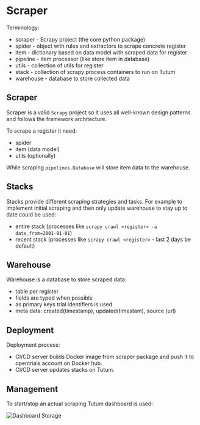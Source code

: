 # Scraper

Terminology:
- scraper - Scrapy project (the core python package)
- spider - object with rules and extractors to scrape concrete register
- item - dictionary based on data model with scraped data for register
- pipeline - item processor (like store item in database)
- utils - collection of utils for register
- stack - collection of scrapy process containers to run on Tutum
- warehouse - database to store collected data

## Scraper

Scraper is a valid `Scrapy` project so it uses all well-known
design patterns and follows the framework architecture.

To scrape a register it need:
- spider
- item (data model)
- utils (optionally)

While scraping `pipelines.Database` will store item data to the warehouse.

## Stacks

Stacks provide different scraping strategies and tasks.
For example to implement initial scraping and then only
update warehouse to stay up to date could be used:
- entire stack (processes like `scrapy crawl <register> -a date_from=2001-01-01`)
- recent stack (processes like `scrapy crawl <register>` - last 2 days be default)

## Warehouse

Warehouse is a database to store scraped data:
- table per register
- fields are typed when possible
- as primary keys trial identifiers is used
- meta data: created(timestamp), updated(timestam), source (url)

## Deployment

Deployment process:
- CI/CD server builds Docker image from scraper package and push
it to opentrials account on Docker hub.
- CI/CD server updates stacks on Tutum.

## Management

To start/stop an actual scraping Tutum dashboard is used:

![Dashboard Storage](https://raw.githubusercontent.com/opentrials/scraper/master/files/dashboard.png)
